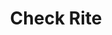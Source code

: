 ---
title: Check Rite
slug: check-rite
updated-on: '2024-05-30T13:44:31.749Z'
created-on: '2024-05-30T13:41:46.671Z'
published-on: '2024-05-30T13:54:32.469Z'
f_city-state-2:
- cms/city/kalispell-mt.md
- cms/city/bozeman-mt.md
- cms/city/butte-mt.md
- cms/city/scottsbluff-ne.md
- cms/city/kearney-ne.md
- cms/city/green-river-wy.md
- cms/city/great-falls-mt.md
- cms/city/rock-springs-wy.md
f_locations:
- cms/payday-loan/check-rite-14013.md
- cms/payday-loan/check-rite-14014.md
- cms/payday-loan/check-rite-14015.md
- cms/payday-loan/check-rite-14016.md
- cms/payday-loan/check-rite-14017.md
- cms/payday-loan/check-rite-14018.md
- cms/payday-loan/check-rite-14019.md
- cms/payday-loan/check-rite-14020.md
f_states:
- cms/state/montana.md
- cms/state/nebraska.md
- cms/state/wyoming.md
layout: '[company].html'
tags: company
---